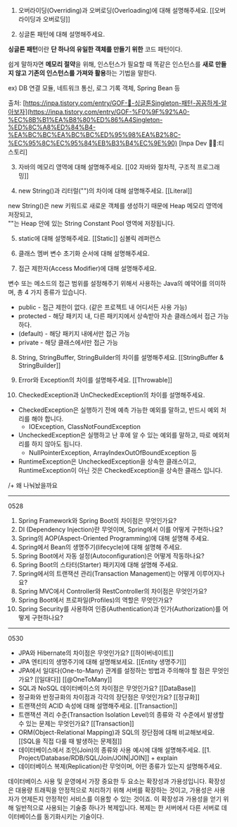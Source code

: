 1. 오버라이딩(Overriding)과 오버로딩(Overloading)에 대해 설명해주세요.
[[오버라이딩과 오버로딩]]

2. 싱글톤 패턴에 대해 설명해주세요.

**싱글톤 패턴**이란 **단 하나의 유일한 객체를 만들기 위한** 코드 패턴이다.

쉽게 말하자면 **메모리 절약**을 위해, 인스턴스가 필요할 때 똑같은 인스턴스를 **새로 만들지 않고 기존의 인스턴스를 가져와 활용**하는 기법을 말한다.

ex) DB 연결 모듈, 네트워크 통신, 로그 기록 객체, Spring Bean 등

출처: [https://inpa.tistory.com/entry/GOF-💠-싱글톤Singleton-패턴-꼼꼼하게-알아보자](https://inpa.tistory.com/entry/GOF-%F0%9F%92%A0-%EC%8B%B1%EA%B8%80%ED%86%A4Singleton-%ED%8C%A8%ED%84%B4-%EA%BC%BC%EA%BC%BC%ED%95%98%EA%B2%8C-%EC%95%8C%EC%95%84%EB%B3%B4%EC%9E%90) [Inpa Dev 👨‍💻:티스토리]

3. 자바의 메모리 영역에 대해 설명해주세요.
[[02 자바와 절차적, 구조적 프로그래밍]]

4. new String()과 리터럴("")의 차이에 대해 설명해주세요.
[[Literal]]

new String()은 new 키워드로 새로운 객체를 생성하기 때문에 Heap 메모리 영역에 저장되고,  
""는 Heap 안에 있는 String Constant Pool 영역에 저장됩니다.


5. static에 대해 설명해주세요.
[[Static]]
심볼릭 레퍼런스

6. 클래스 멤버 변수 초기화 순서에 대해 설명해주세요.

7. 접근 제한자(Access Modifier)에 대해 설명해주세요.

변수 또는 메소드의 접근 범위를 설정해주기 위해서 사용하는 Java의 예약어를 의미하며, 총 4 가지 종류가 있습니다.

- public - 접근 제한이 없다. (같은 프로젝트 내 어디서든 사용 가능)
- protected - 해당 패키지 내, 다른 패키지에서 상속받아 자손 클래스에서 접근 가능하다.
- (default) - 해당 패키지 내에서만 접근 가능
- private - 해당 클래스에서만 접근 가능

8. String, StringBuffer, StringBuilder의 차이를 설명해주세요.
[[StringBuffer & StringBuilder]]

9. Error와 Exception의 차이를 설명해주세요.
[[Throwable]]

10. CheckedException과 UnCheckedException의 차이를 설명해주세요.

- CheckedException은 실행하기 전에 예측 가능한 예외를 말하고, 반드시 예외 처리를 해야 합니다.
    - IOException, ClassNotFoundException
- UncheckedException은 실행하고 난 후에 알 수 있는 예외를 말하고, 따로 예외처리를 하지 않아도 됩니다.
    - NullPointerException, ArrayIndexOutOfBoundException 등
- RuntimeException은 UncheckedException을 상속한 클래스이고,  
    RuntimeException이 아닌 것은 CheckedException을 상속한 클래스 입니다.

/+ 왜 나눠놨을까요



---
0528
1. Spring Framework와 Spring Boot의 차이점은 무엇인가요?
2. DI (Dependency Injection)란 무엇이며, Spring에서 이를 어떻게 구현하나요?
3. Spring의 AOP(Aspect-Oriented Programming)에 대해 설명해 주세요.
4. Spring에서 Bean의 생명주기(lifecycle)에 대해 설명해 주세요.
5. Spring Boot에서 자동 설정(Autoconfiguration)은 어떻게 작동하나요?
6. Spring Boot의 스타터(Starter) 패키지에 대해 설명해 주세요.
7. Spring에서의 트랜잭션 관리(Transaction Management)는 어떻게 이루어지나요?
8. Spring MVC에서 Controller와 RestController의 차이점은 무엇인가요?
9. Spring Boot에서 프로파일(Profiles)의 역할은 무엇인가요?
10. Spring Security를 사용하여 인증(Authentication)과 인가(Authorization)를 어떻게 구현하나요?

---
0530

- JPA와 Hibernate의 차이점은 무엇인가요?
	[[하이버네이트]]
- JPA 엔티티의 생명주기에 대해 설명해보세요.
	[[Entity 생명주기]]
- JPA에서 일대다(One-to-Many) 관계를 설정하는 방법과 주의해야 할 점은 무엇인가요?
	[[일대다]] [[@OneToMany]]
- SQL과 NoSQL 데이터베이스의 차이점은 무엇인가요?
	[[DataBase]]
- 정규화와 반정규화의 차이점과 각각의 장단점은 무엇인가요?
	[[정규화]]
- 트랜잭션의 ACID 속성에 대해 설명해주세요.
	[[Transaction]]
- 트랜잭션 격리 수준(Transaction Isolation Level)의 종류와 각 수준에서 발생할 수 있는 문제는 무엇인가요?
	[[Transaction]]
- ORM(Object-Relational Mapping)과 SQL의 장단점에 대해 비교해보세요.
	[[SQL을 직접 다룰 때 발생하는 문제점]]
- 데이터베이스에서 조인(Join)의 종류와 사용 예시에 대해 설명해주세요.
	[[1. Project/Database/RDB/SQL/Join/JOIN|JOIN]] + explain
- 데이터베이스 복제(Replication)란 무엇이며, 어떤 종류가 있는지 설명해주세요.

데이터베이스 사용 및 운영에서 가장 중요한 두 요소는 확장성과 가용성입니다. 확장성은 대용량 트래픽을 안정적으로 처리하기 위해 서버를 확장하는 것이고, 가용성은 사용자가 언제든지 안정적인 서비스를 이용할 수 있는 것이죠. 이 확장성과 가용성을 얻기 위해 일반적으로 사용되는 기술중 하나가 복제입니다.
복제는 한 서버에서 다른 서버로 데이터베이스를 동기화시키는 기술이다.